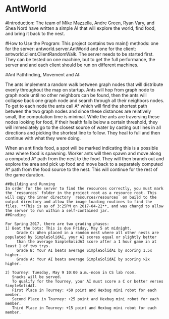 # AntWorld

#Introduction:
 The team of Mike Mazzella, Andre Green, Ryan Vary, and Shea Nord have written a simple AI that will explore the world, find food, and bring it back to the nest.

#How to Use the Program:
This project contains two main() methods: one for the server: antworld.server.AntWorld
and one for the client: antworld.client.ClientRandomWalk.
The server needs to be started first.
They can be tested on one machine, but to get the full performance, the server and
and each client should be run on different machines.

#Ant Pathfinding, Movement and AI:

The ants implement a random walk between graph nodes that will distribute evenly throughout the map on startup.
Ants will hop from graph node to graph node until no other neighbors can be found, then the ants will collapse back one graph node
and search through all their neighbors nodes. To get to each node the ants call A* which will find the shortest path between the
two graph nodes and since these distances are relatively small, the computation time is minimal. While the ants are traversing these nodes looking for food,
if their health falls below a certain threshold, they will immediately go to the closest source of water by casting out lines in all directions and
picking the shortest line to follow. They heal to full and then continue with what they were doing.

When an ant finds food, a spot will be marked indicating this is a possible area where food is spawning. Worker ants will then spawn and
move along a computed A* path from the nest to the food. They will then branch out and explore the area and pick up food and move back to a
separately computed A* path from the food source to the nest. This will continue for the rest of the game duration.





~~~~~~~~~~~~~~~~~~~~~~~~~~~~~~~~~~~~~~~~~~~~~~
##Building and Running
In order for the server to find the resources correctly, you must mark the `resources` folder in the project root as a resource root. This will copy the inner directory `resources/resources` on build to the output directory and allow the image loading routines to find the files. **This is as of 3:25PM on 2017-04-22**, and was changd to allow the server to run within a self-contained jar.
##Grading

For Spring 2017, there are two grading phases:
1) Beat the bots: This is due Friday, May 5 at midnight.
     Grade C: When placed in a random nest where all other nests are populated by SimpleSolidAI, your AI scores equal or slightly better
     than the average SimpleSolidAI score after a 1 hour game in at least 1 of two trys.
     Grade B: Your AI beats average SimpleSolidAI by scoring 1.5x higher.
     Grade A: Your AI beats average SimpleSolidAI by scoring >2x higher.

2) Tourney: Tuesday, May 9 10:00 a.m.‐noon in CS lab room.
   Snacks will be served.
   To qualify for the Tourney, your AI must score a C or better verses SimpleSolidAI.
   First Place in Tourney: +50 point and Hexbug mini robot for each member.
   Second Place in Tourney: +25 point and Hexbug mini robot for each member.
   Third Place in Tourney: +15 point and Hexbug mini robot for each member.
